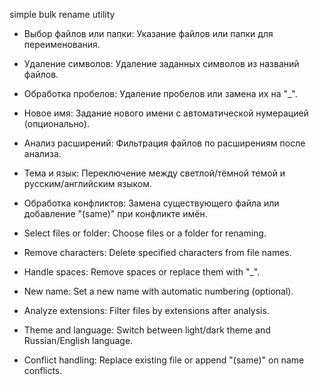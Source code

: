 simple bulk rename utility

- Выбор файлов или папки: Указание файлов или папки для переименования.
- Удаление символов: Удаление заданных символов из названий файлов.
- Обработка пробелов: Удаление пробелов или замена их на "_".
- Новое имя: Задание нового имени с автоматической нумерацией (опционально).
- Анализ расширений: Фильтрация файлов по расширениям после анализа.
- Тема и язык: Переключение между светлой/тёмной темой и русским/английским языком.
- Обработка конфликтов: Замена существующего файла или добавление "(same)" при конфликте имён.

- Select files or folder: Choose files or a folder for renaming.
- Remove characters: Delete specified characters from file names.
- Handle spaces: Remove spaces or replace them with "_".
- New name: Set a new name with automatic numbering (optional).
- Analyze extensions: Filter files by extensions after analysis.
- Theme and language: Switch between light/dark theme and Russian/English language.
- Conflict handling: Replace existing file or append "(same)" on name conflicts.
